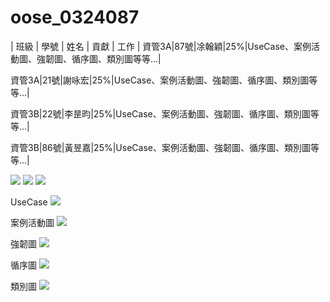 # oose_0324087
| 班級 | 學號 | 姓名 | 貢獻 | 工作 |
資管3A|87號|凃翰穎|25%|UseCase、案例活動圖、強韌圖、循序圖、類別圖等等...|

資管3A|21號|謝咏宏|25%|UseCase、案例活動圖、強韌圖、循序圖、類別圖等等...|

資管3B|22號|李昰昀|25%|UseCase、案例活動圖、強韌圖、循序圖、類別圖等等...|

資管3B|86號|黃昱嘉|25%|UseCase、案例活動圖、強韌圖、循序圖、類別圖等等...|

![](14858743_1589407141085041_336651455_o.jpg)
![](14812969_1589407174418371_1015462410_o.jpg)
![](14813367_1589407151085040_693609691_o.jpg)

UseCase
![](use-case.jpg)

案例活動圖
![](案例活動圖.jpg)

強韌圖
![](強韌圖.jpg)

循序圖
![](循序圖.jpg)

類別圖
![](類別圖.jpg)
